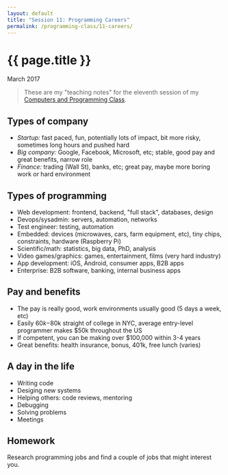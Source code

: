 ```yaml
---
layout: default
title: "Session 11: Programming Careers"
permalink: /programming-class/11-careers/
---
```

<h1>{{ page.title }}</h1>
<p class="subtitle">March 2017</p>

> These are my "teaching notes" for the eleventh session of my [Computers and Programming Class](/programming-class/).


Types of company
----------------

* *Startup:* fast paced, fun, potentially lots of impact, bit more risky, sometimes long hours and pushed hard
* *Big company:* Google, Facebook, Microsoft, etc; stable, good pay and great benefits, narrow role
* *Finance:* trading (Wall St), banks, etc; great pay, maybe more boring work or hard environment


Types of programming
--------------------

* Web development: frontend, backend, "full stack", databases, design
* Devops/sysadmin: servers, automation, networks
* Test engineer: testing, automation
* Embedded: devices (microwaves, cars, farm equipment, etc), tiny chips, constraints, hardware (Raspberry Pi)
* Scientific/math: statistics, big data, PhD, analysis
* Video games/graphics: games, entertainment, films (very hard industry)
* App development: iOS, Android, consumer apps, B2B apps
* Enterprise: B2B software, banking, internal business apps


Pay and benefits
----------------

* The pay is really good, work environments usually good (5 days a week, etc)
* Easily $60k-$80k straight of college in NYC, average entry-level programmer makes $50k throughout the US
* If competent, you can be making over $100,000 within 3-4 years
* Great benefits: health insurance, bonus, 401k, free lunch (varies)


A day in the life
-----------------

* Writing code
* Desiging new systems
* Helping others: code reviews, mentoring
* Debugging
* Solving problems
* Meetings


Homework
--------

Research programming jobs and find a couple of jobs that might interest you.
